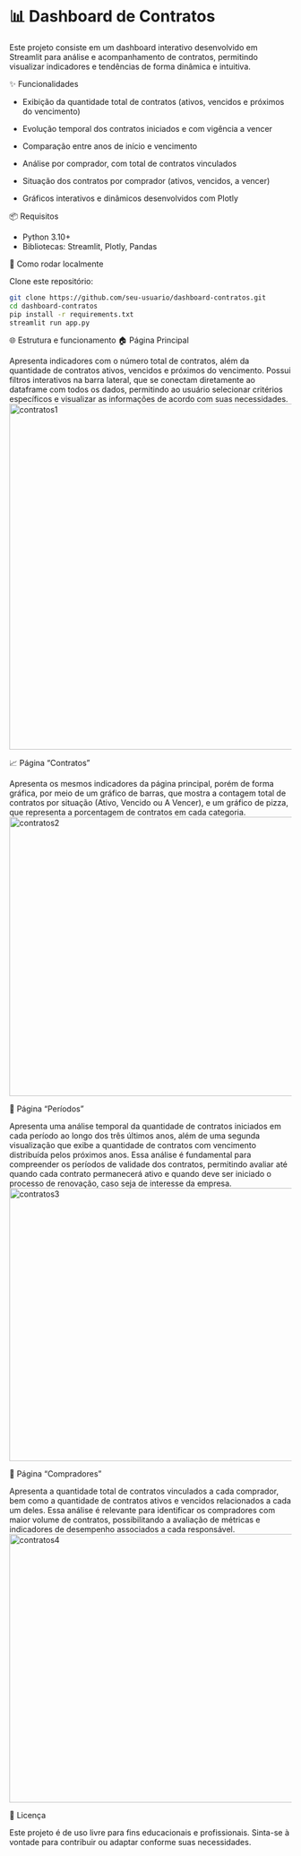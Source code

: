 # 📊 Dashboard de Contratos

Este projeto consiste em um dashboard interativo desenvolvido em Streamlit para análise e acompanhamento de contratos, permitindo visualizar indicadores e tendências de forma dinâmica e intuitiva.

✨ Funcionalidades

- Exibição da quantidade total de contratos (ativos, vencidos e próximos do vencimento)

- Evolução temporal dos contratos iniciados e com vigência a vencer

- Comparação entre anos de início e vencimento

- Análise por comprador, com total de contratos vinculados

- Situação dos contratos por comprador (ativos, vencidos, a vencer)

- Gráficos interativos e dinâmicos desenvolvidos com Plotly

📦 Requisitos

- Python 3.10+
- Bibliotecas: Streamlit, Plotly, Pandas

🚀 Como rodar localmente

Clone este repositório:
```bash
git clone https://github.com/seu-usuario/dashboard-contratos.git
cd dashboard-contratos
pip install -r requirements.txt
streamlit run app.py
```

🌐 Estrutura e funcionamento
🏠 Página Principal

Apresenta indicadores com o número total de contratos, além da quantidade de contratos ativos, vencidos e próximos do vencimento.
Possui filtros interativos na barra lateral, que se conectam diretamente ao dataframe com todos os dados, permitindo ao usuário selecionar critérios específicos e visualizar as informações de acordo com suas necessidades.
<img width="1356" height="617" alt="contratos1" src="https://github.com/user-attachments/assets/0a118154-46e2-4991-a4f2-b8966753292a" />

📈 Página “Contratos”

Apresenta os mesmos indicadores da página principal, porém de forma gráfica, por meio de um gráfico de barras, que mostra a contagem total de contratos por situação (Ativo, Vencido ou A Vencer), e um gráfico de pizza, que representa a porcentagem de contratos em cada categoria.
<img width="1121" height="498" alt="contratos2" src="https://github.com/user-attachments/assets/dfe051dd-171e-4d1b-a3bc-e2fb57888f8a" />

📅 Página “Períodos”

Apresenta uma análise temporal da quantidade de contratos iniciados em cada período ao longo dos três últimos anos, além de uma segunda visualização que exibe a quantidade de contratos com vencimento distribuída pelos próximos anos.
Essa análise é fundamental para compreender os períodos de validade dos contratos, permitindo avaliar até quando cada contrato permanecerá ativo e quando deve ser iniciado o processo de renovação, caso seja de interesse da empresa.
<img width="1102" height="487" alt="contratos3" src="https://github.com/user-attachments/assets/b2bd974d-9f42-4f34-b5f0-a4d0274e469e" />

👤 Página “Compradores”

Apresenta a quantidade total de contratos vinculados a cada comprador, bem como a quantidade de contratos ativos e vencidos relacionados a cada um deles.
Essa análise é relevante para identificar os compradores com maior volume de contratos, possibilitando a avaliação de métricas e indicadores de desempenho associados a cada responsável.
<img width="1116" height="479" alt="contratos4" src="https://github.com/user-attachments/assets/13230b54-a52d-4b1d-a613-935179328a43" />

📘 Licença

Este projeto é de uso livre para fins educacionais e profissionais.
Sinta-se à vontade para contribuir ou adaptar conforme suas necessidades.
